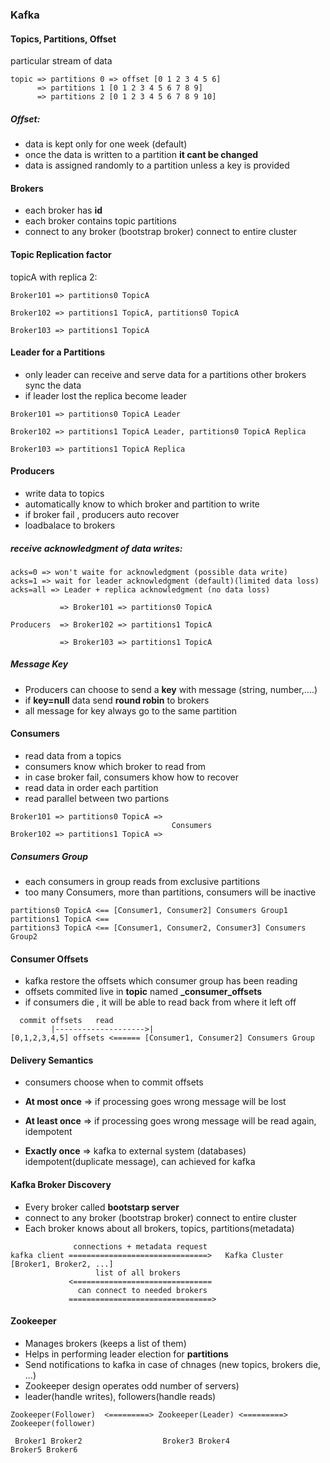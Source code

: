 ### Kafka

#### Topics, Partitions, Offset

particular stream of data
    
```
topic => partitions 0 => offset [0 1 2 3 4 5 6]
      => partitions 1 [0 1 2 3 4 5 6 7 8 9]
      => partitions 2 [0 1 2 3 4 5 6 7 8 9 10]
```

##### Offset:

* data is kept only for one week (default)
* once the data is written to a partition **it cant be changed**
* data is assigned randomly to a partition unless a key is provided

#### Brokers

* each broker has **id**
* each broker contains topic partitions
* connect to any broker (bootstrap broker) connect to entire cluster

#### Topic Replication factor

topicA with replica 2:
 
```
Broker101 => partitions0 TopicA

Broker102 => partitions1 TopicA, partitions0 TopicA

Broker103 => partitions1 TopicA
```

#### Leader for a Partitions

* only leader can receive and serve data for a partitions other brokers sync the data
* if leader lost the replica become leader

``` 
Broker101 => partitions0 TopicA Leader

Broker102 => partitions1 TopicA Leader, partitions0 TopicA Replica

Broker103 => partitions1 TopicA Replica
```

#### Producers  

* write data to topics 
* automatically know to which broker and partition to write
* if broker fail , producers auto recover
* loadbalace to brokers

##### receive acknowledgment of data writes:
```
acks=0 => won't waite for acknowledgment (possible data write)
acks=1 => wait for leader acknowledgment (default)(limited data loss)
acks=all => Leader + replica acknowledgment (no data loss)
```

```
           => Broker101 => partitions0 TopicA 

Producers  => Broker102 => partitions1 TopicA

           => Broker103 => partitions1 TopicA
```

##### Message Key

* Producers can choose to send a **key** with message (string, number,....)
* if **key=null** data send **round robin** to brokers
* all message for key always go to the same partition

#### Consumers
 
* read data from a topics
* consumers know which broker to read from
* in case broker fail, consumers khow how to recover
* read data in order each partition
* read parallel between two partions 

```
Broker101 => partitions0 TopicA =>
                                    Consumers
Broker102 => partitions1 TopicA =>
```

##### Consumers Group 

* each consumers in group reads from exclusive partitions
* too many Consumers, more than partitions, consumers will be inactive
 
```
partitions0 TopicA <== [Consumer1, Consumer2] Consumers Group1
partitions1 TopicA <==
partitions3 TopicA <== [Consumer1, Consumer2, Consumer3] Consumers Group2
```

#### Consumer Offsets

* kafka restore the offsets which consumer group has been reading
* offsets commited live in **topic** named **_consumer_offsets**
* if consumers die , it will be able to read back from where it left off

```
  commit offsets   read
         |-------------------->|
[0,1,2,3,4,5] offsets <====== [Consumer1, Consumer2] Consumers Group
```

#### Delivery Semantics

* consumers choose when to commit offsets

* **At most once**  => if processing goes wrong message will be lost
* **At least once** => if processing goes wrong message will be read again, idempotent
* **Exactly once** => kafka to external system (databases) idempotent(duplicate message), can achieved for kafka

#### Kafka Broker Discovery

* Every broker called **bootstarp server**
* connect to any broker (bootstrap broker) connect to entire cluster
* Each broker knows about all brokers, topics, partitions(metadata)

```
              connections + metadata request
kafka client ===============================>   Kafka Cluster [Broker1, Broker2, ...]
                   list of all brokers
             <===============================
               can connect to needed brokers
             ================================>
```

#### Zookeeper
 
* Manages brokers (keeps a list of them)
* Helps in performing leader election for **partitions**
* Send notifications to kafka in case of chnages (new topics, brokers die, ...)
* Zookeeper design operates odd number of servers)
* leader(handle writes), followers(handle reads)

```
Zookeeper(Follower)  <=========> Zookeeper(Leader) <=========> Zookeeper(follower)

 Broker1 Broker2                  Broker3 Broker4               Broker5 Broker6
```
